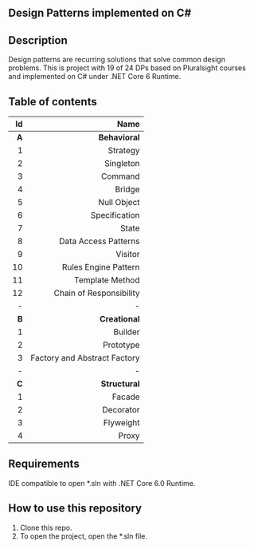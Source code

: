 ## Design Patterns implemented on C#

## Description
Design patterns are recurring solutions that solve common design problems. This is project with 19 of 24 DPs based on Pluralsight courses and implemented on C# under .NET Core 6 Runtime.

## Table of contents

| **Id** | **Name** |
|----:|----:|
| **A** | **Behavioral** |
| 1 | Strategy |
| 2 | Singleton |
| 3 | Command |
| 4 | Bridge |
| 5 | Null Object|
| 6 | Specification |
| 7 | State |
| 8 | Data Access Patterns |
| 9 | Visitor |
| 10 | Rules Engine Pattern |
| 11 | Template Method |
| 12 | Chain of Responsibility |
|-|-|
| **B** | **Creational**|
| 1 | Builder |
| 2 | Prototype |
| 3 | Factory and Abstract Factory |
|-|-|
|**C**| **Structural**|
| 1 | Facade |
| 2 | Decorator | 
| 3 | Flyweight | 
| 4 | Proxy |

## Requirements
IDE compatible to open *.sln with .NET Core 6.0 Runtime.

## How to use this repository
1. Clone this repo.
2. To open the project, open the *.sln file.
